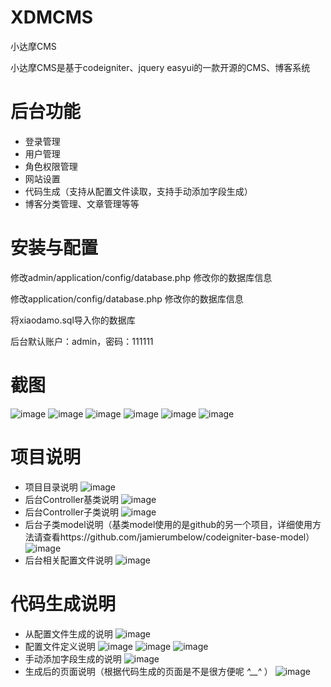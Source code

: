 # XDMCMS
小达摩CMS

小达摩CMS是基于codeigniter、jquery easyui的一款开源的CMS、博客系统

# 后台功能
- 登录管理
- 用户管理
- 角色权限管理
- 网站设置
- 代码生成（支持从配置文件读取，支持手动添加字段生成）
- 博客分类管理、文章管理等等

# 安装与配置

修改admin/application/config/database.php 修改你的数据库信息

修改application/config/database.php 修改你的数据库信息

将xiaodamo.sql导入你的数据库

后台默认账户：admin，密码：111111

# 截图
![image](https://github.com/xiaodamo/XDMCMS/raw/master/uploads/screenshots/1.png)
![image](https://github.com/xiaodamo/XDMCMS/raw/master/uploads/screenshots/2.png)
![image](https://github.com/xiaodamo/XDMCMS/raw/master/uploads/screenshots/3.png)
![image](https://github.com/xiaodamo/XDMCMS/raw/master/uploads/screenshots/4.png)
![image](https://github.com/xiaodamo/XDMCMS/raw/master/uploads/screenshots/5.png)
![image](https://github.com/xiaodamo/XDMCMS/raw/master/uploads/screenshots/6.png)

# 项目说明
- 项目目录说明
![image](https://github.com/xiaodamo/XDMCMS/raw/master/uploads/screenshots/sm1.png)
- 后台Controller基类说明
![image](https://github.com/xiaodamo/XDMCMS/raw/master/uploads/screenshots/sm2.png)
- 后台Controller子类说明
![image](https://github.com/xiaodamo/XDMCMS/raw/master/uploads/screenshots/sm3.png)
- 后台子类model说明（基类model使用的是github的另一个项目，详细使用方法请查看https://github.com/jamierumbelow/codeigniter-base-model）
![image](https://github.com/xiaodamo/XDMCMS/raw/master/uploads/screenshots/sm4.png)
- 后台相关配置文件说明
![image](https://github.com/xiaodamo/XDMCMS/raw/master/uploads/screenshots/sm5.png)

# 代码生成说明
- 从配置文件生成的说明
![image](https://github.com/xiaodamo/XDMCMS/raw/master/uploads/screenshots/sm6.png)
- 配置文件定义说明
![image](https://github.com/xiaodamo/XDMCMS/raw/master/uploads/screenshots/sm7.png)
![image](https://github.com/xiaodamo/XDMCMS/raw/master/uploads/screenshots/sm8.png)
![image](https://github.com/xiaodamo/XDMCMS/raw/master/uploads/screenshots/sm9.png)
- 手动添加字段生成的说明
![image](https://github.com/xiaodamo/XDMCMS/raw/master/uploads/screenshots/sm10.png)
- 生成后的页面说明（根据代码生成的页面是不是很方便呢 *^__^* ）
![image](https://github.com/xiaodamo/XDMCMS/raw/master/uploads/screenshots/sm11.png)
